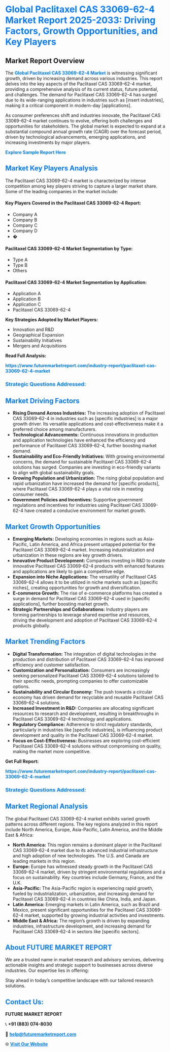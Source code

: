 <h1 style="color: #007BFF;">Global Paclitaxel CAS 33069-62-4 Market Report 2025-2033: Driving Factors, Growth Opportunities, and Key Players</h1>

<section id="overview">
<h2>Market Report Overview</h2>
<p>The <a href="https://www.futuremarketreport.com/industry-report/paclitaxel-cas-33069-62-4-market" style="color: #007BFF; text-decoration: none;"><strong>Global Paclitaxel CAS 33069-62-4 Market</strong></a> is witnessing significant growth, driven by increasing demand across various industries. This report delves into the key aspects of the Paclitaxel CAS 33069-62-4 market, providing a comprehensive analysis of its current status, future potential, and challenges. The demand for Paclitaxel CAS 33069-62-4 has surged due to its wide-ranging applications in industries such as [insert industries], making it a critical component in modern-day [applications].</p>
<p>As consumer preferences shift and industries innovate, the Paclitaxel CAS 33069-62-4 market continues to evolve, offering both challenges and opportunities for stakeholders. The global market is expected to expand at a substantial compound annual growth rate (CAGR) over the forecast period, driven by technological advancements, emerging applications, and increasing investments by major players.</p>
</section>

<section id="overview">
<p><a href="https://www.futuremarketreport.com/request-sample/reportId=119857" style="color: #007BFF; text-decoration: none;"><strong>Explore Sample Report Here</strong></a></p>
</section>

<section id="key-players">
<h2 style="color: #007BFF;">Market Key Players Analysis</h2>
<p>The Paclitaxel CAS 33069-62-4 market is characterized by intense competition among key players striving to capture a larger market share. Some of the leading companies in the market include:</p>
<h4>Key Players Covered in the Paclitaxel CAS 33069-62-4 Report:</h4>
<ul><li>Company A</li><li>Company B</li><li>Company C</li><li>Company D</li><li>�</li></ul>
<h4>Paclitaxel CAS 33069-62-4 Market Segmentation by Type:</h4>
<ul><li>Type A</li><li>Type B</li><li>Others</li></ul>

<h4>Paclitaxel CAS 33069-62-4 Market Segmentation by Application:</h4>
<ul><li>Application A</li><li>Application B</li><li>Application C</li><li>Paclitaxel CAS 33069-62-4</li></ul>
<p><strong>Key Strategies Adopted by Market Players:</strong></p>
<ul>
<li>Innovation and R&D</li>
<li>Geographical Expansion</li>
<li>Sustainability Initiatives</li>
<li>Mergers and Acquisitions</li>
</ul>
</section>

<section>
<p><strong>Read Full Analysis: </strong></p><a href="https://www.futuremarketreport.com/industry-report/paclitaxel-cas-33069-62-4-market" style="color: #007BFF; text-decoration: none;"><strong>https://www.futuremarketreport.com/industry-report/paclitaxel-cas-33069-62-4-market</strong></a>
<h3 style="color: #007BFF;">Strategic Questions Addressed:</h3>
</section>

<section id="driving-factors">
<h2 style="color: #007BFF;">Market Driving Factors</h2>
<ul>
<li><strong>Rising Demand Across Industries:</strong> The increasing adoption of Paclitaxel CAS 33069-62-4 in industries such as [specific industries] is a major growth driver. Its versatile applications and cost-effectiveness make it a preferred choice among manufacturers.</li>
<li><strong>Technological Advancements:</strong> Continuous innovations in production and application technologies have enhanced the efficiency and performance of Paclitaxel CAS 33069-62-4, further boosting market demand.</li>
<li><strong>Sustainability and Eco-Friendly Initiatives:</strong> With growing environmental concerns, the demand for sustainable Paclitaxel CAS 33069-62-4 solutions has surged. Companies are investing in eco-friendly variants to align with global sustainability goals.</li>
<li><strong>Growing Population and Urbanization:</strong> The rising global population and rapid urbanization have increased the demand for [specific products], where Paclitaxel CAS 33069-62-4 plays a vital role in meeting consumer needs.</li>
<li><strong>Government Policies and Incentives:</strong> Supportive government regulations and incentives for industries using Paclitaxel CAS 33069-62-4 have created a conducive environment for market growth.</li>
</ul>
</section>

<section id="growth-opportunities">
<h2 style="color: #007BFF;">Market Growth Opportunities</h2>
<ul>
<li><strong>Emerging Markets:</strong> Developing economies in regions such as Asia-Pacific, Latin America, and Africa present untapped potential for the Paclitaxel CAS 33069-62-4 market. Increasing industrialization and urbanization in these regions are key growth drivers.</li>
<li><strong>Innovative Product Development:</strong> Companies investing in R&D to create innovative Paclitaxel CAS 33069-62-4 products with enhanced features and applications are likely to gain a competitive edge.</li>
<li><strong>Expansion into Niche Applications:</strong> The versatility of Paclitaxel CAS 33069-62-4 allows it to be utilized in niche markets such as [specific niches], creating opportunities for growth and diversification.</li>
<li><strong>E-commerce Growth:</strong> The rise of e-commerce platforms has created a surge in demand for Paclitaxel CAS 33069-62-4 used in [specific applications], further boosting market growth.</li>
<li><strong>Strategic Partnerships and Collaborations:</strong> Industry players are forming partnerships to leverage shared expertise and resources, driving the development and adoption of Paclitaxel CAS 33069-62-4 products globally.</li>
</ul>
</section>

<section id="trending-factors">
<h2 style="color: #007BFF;">Market Trending Factors</h2>
<ul>
<li><strong>Digital Transformation:</strong> The integration of digital technologies in the production and distribution of Paclitaxel CAS 33069-62-4 has improved efficiency and customer satisfaction.</li>
<li><strong>Customization and Personalization:</strong> Consumers are increasingly seeking personalized Paclitaxel CAS 33069-62-4 solutions tailored to their specific needs, prompting companies to offer customizable options.</li>
<li><strong>Sustainability and Circular Economy:</strong> The push towards a circular economy has driven demand for recyclable and reusable Paclitaxel CAS 33069-62-4 solutions.</li>
<li><strong>Increased Investment in R&D:</strong> Companies are allocating significant resources to research and development, resulting in breakthroughs in Paclitaxel CAS 33069-62-4 technology and applications.</li>
<li><strong>Regulatory Compliance:</strong> Adherence to strict regulatory standards, particularly in industries like [specific industries], is influencing product development and quality in the Paclitaxel CAS 33069-62-4 market.</li>
<li><strong>Focus on Cost-Effectiveness:</strong> Businesses are exploring cost-efficient Paclitaxel CAS 33069-62-4 solutions without compromising on quality, making the market more competitive.</li>
</ul>
</section>

<section>
<p><strong>Get Full Report: </strong></p><a href="https://www.futuremarketreport.com/industry-report/paclitaxel-cas-33069-62-4-market" style="color: #007BFF; text-decoration: none;"><strong>https://www.futuremarketreport.com/industry-report/paclitaxel-cas-33069-62-4-market</strong></a>
<h3 style="color: #007BFF;">Strategic Questions Addressed:</h3>
</section>


<section id="regional-analysis">
<h2 style="color: #007BFF;">Market Regional Analysis</h2>
<p>The global Paclitaxel CAS 33069-62-4 market exhibits varied growth patterns across different regions. The key regions analyzed in this report include North America, Europe, Asia-Pacific, Latin America, and the Middle East & Africa:</p>
<ul>
<li><strong>North America:</strong> This region remains a dominant player in the Paclitaxel CAS 33069-62-4 market due to its advanced industrial infrastructure and high adoption of new technologies. The U.S. and Canada are leading markets in this region.</li>
<li><strong>Europe:</strong> Europe has witnessed steady growth in the Paclitaxel CAS 33069-62-4 market, driven by stringent environmental regulations and a focus on sustainability. Key countries include Germany, France, and the U.K.</li>
<li><strong>Asia-Pacific:</strong> The Asia-Pacific region is experiencing rapid growth, fueled by industrialization, urbanization, and increasing demand for Paclitaxel CAS 33069-62-4 in countries like China, India, and Japan.</li>
<li><strong>Latin America:</strong> Emerging markets in Latin America, such as Brazil and Mexico, present significant opportunities for the Paclitaxel CAS 33069-62-4 market, supported by growing industrial activities and investments.</li>
<li><strong>Middle East & Africa:</strong> The region’s growth is driven by expanding industries, infrastructure development, and increasing demand for Paclitaxel CAS 33069-62-4 in sectors like [specific sectors].</li>
</ul>
</section>

<footer>
<h2 style="color: #007BFF;">About FUTURE MARKET REPORT</h2>
<p>We are a trusted name in market research and advisory services, delivering actionable insights and strategic support to businesses across diverse industries. Our expertise lies in offering:</p>

<p>Stay ahead in today’s competitive landscape with our tailored research solutions.</p>

<h2 style="color: #007BFF;">Contact Us:</h2>
<p><strong>FUTURE MARKET REPORT</strong></p>
<p>📞 <strong>+91 (883) 074-8030</strong></p>
<p>📧 <strong><a href="mailto:help@futuremarketreport.com" style="color: #007BFF;">help@futuremarketreport.com</a></strong></p>
<p>🌐 <strong><a href="https://www.futuremarketreport.com/" style="color: #007BFF;">Visit Our Website</a></strong></p>
</footer>